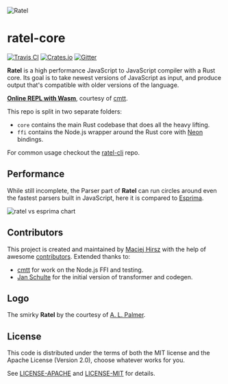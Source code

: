 ![Ratel](http://maciej.codes/things/ratel-400.png)

# ratel-core

[![Travis CI](https://travis-ci.org/ratel-rust/ratel-core.svg)](https://travis-ci.org/ratel-rust/ratel-core)
[![Crates.io](https://img.shields.io/crates/v/ratel.svg)](https://crates.io/crates/ratel)
[![Gitter](https://img.shields.io/gitter/room/ratel-rust/Lobby.svg)](https://gitter.im/ratel-rust/Lobby)

**Ratel** is a high performance JavaScript to JavaScript compiler with a Rust core. Its goal is to take newest versions of JavaScript as input, and produce output that's compatible with older versions of the language.

[**Online REPL with Wasm**](http://maciej.codes/ratel-wasm/), courtesy of [cmtt](https://github.com/cmtt).

This repo is split in two separate folders:

- `core` contains the main Rust codebase that does all the heavy lifting.
- `ffi` contains the Node.js wrapper around the Rust core with [Neon](http://neon.rustbridge.io/) bindings.

For common usage checkout the [ratel-cli](https://github.com/ratel-rust/ratel-cli) repo.

## Performance

While still incomplete, the Parser part of **Ratel** can run circles around even the fastest parsers built in JavaScript, here it is compared to [Esprima](http://esprima.org/).

![ratel vs esprima chart](http://terhix.com/ratel-perf-1.png)

## Contributors

This project is created and maintained by [Maciej Hirsz](https://github.com/maciejhirsz) with the help of awesome [contributors](https://github.com/ratel-rust/ratel-core/graphs/contributors). Extended thanks to:

- [cmtt](https://github.com/cmtt) for work on the Node.js FFI and testing.
- [Jan Schulte](https://github.com/schultyy) for the initial version of transformer and codegen.

## Logo

The smirky **Ratel** by the courtesy of [A. L. Palmer](https://www.behance.net/alpalmer60b4).

## License

This code is distributed under the terms of both the MIT license
and the Apache License (Version 2.0), choose whatever works for you.

See [LICENSE-APACHE](LICENSE-APACHE) and [LICENSE-MIT](LICENSE-MIT) for details.
